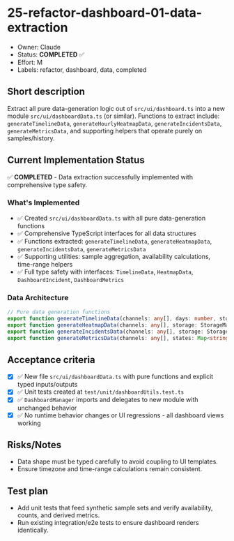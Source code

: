 # 25-refactor-dashboard-01-data-extraction

- Owner: Claude  
- Status: **COMPLETED** ✅
- Effort: M
- Labels: refactor, dashboard, data, completed

## Short description
Extract all pure data-generation logic out of `src/ui/dashboard.ts` into a new module `src/ui/dashboardData.ts` (or similar). Functions to extract include: `generateTimelineData`, `generateHourlyHeatmapData`, `generateIncidentsData`, `generateMetricsData`, and supporting helpers that operate purely on samples/history.

## Current Implementation Status
✅ **COMPLETED** - Data extraction successfully implemented with comprehensive type safety.

### What's Implemented
- ✅ Created `src/ui/dashboardData.ts` with all pure data-generation functions
- ✅ Comprehensive TypeScript interfaces for all data structures
- ✅ Functions extracted: `generateTimelineData`, `generateHeatmapData`, `generateIncidentsData`, `generateMetricsData`
- ✅ Supporting utilities: sample aggregation, availability calculations, time-range helpers
- ✅ Full type safety with interfaces: `TimelineData`, `HeatmapData`, `DashboardIncident`, `DashboardMetrics`

### Data Architecture
```typescript
// Pure data generation functions
export function generateTimelineData(channels: any[], days: number, storage: StorageManager): TimelineData
export function generateHeatmapData(channels: any[], storage: StorageManager): HeatmapData  
export function generateIncidentsData(channels: any[], storage: StorageManager): DashboardIncident[]
export function generateMetricsData(channels: any[], states: Map<string, any>): DashboardMetrics
```

## Acceptance criteria
- [x] ✅ New file `src/ui/dashboardData.ts` with pure functions and explicit typed inputs/outputs
- [x] ✅ Unit tests created at `test/unit/dashboardUtils.test.ts` 
- [x] ✅ `DashboardManager` imports and delegates to new module with unchanged behavior
- [x] ✅ No runtime behavior changes or UI regressions - all dashboard views working

## Risks/Notes
- Data shape must be typed carefully to avoid coupling to UI templates.
- Ensure timezone and time-range calculations remain consistent.

## Test plan
- Add unit tests that feed synthetic sample sets and verify availability, counts, and derived metrics.
- Run existing integration/e2e tests to ensure dashboard renders identically.

